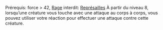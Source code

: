 Prérequis: force > 42, [Rage](../../1.%20Talent%20de%20base/Rage.md)
interdit: [Représailles](../../3.%20Talent%20modifant%20un%20méchanique%20de%20base/Reaction/Représailles.md)
À partir du niveau 8, lorsqu’une créature vous touche avec une attaque au corps à corps, vous pouvez utiliser votre réaction pour effectuer une attaque contre cette créature.